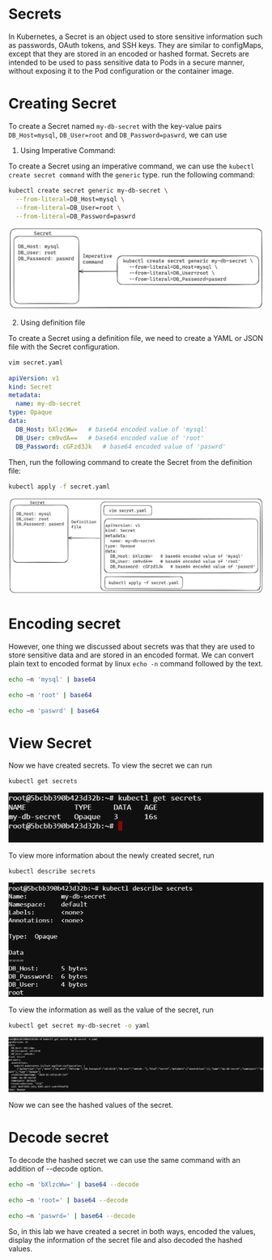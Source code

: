 # Secrets

In Kubernetes, a Secret is an object used to store sensitive information such as passwords, OAuth tokens, and SSH keys. They are similar to configMaps, except that they are stored in an encoded or hashed format. Secrets are intended to be used to pass sensitive data to Pods in a secure manner, without exposing it to the Pod configuration or the container image.

# Creating Secret

To create a Secret named `my-db-secret` with the key-value pairs `DB_Host=mysql`, `DB_User=root` and  `DB_Password=paswrd`, we can use

1. Using Imperative Command:

To create a Secret using an imperative command, we can use the `kubectl create secret command` with the `generic` type. run the following command:

```bash
kubectl create secret generic my-db-secret \
  --from-literal=DB_Host=mysql \
  --from-literal=DB_User=root \
  --from-literal=DB_Password=paswrd
```
![alt text](./images/secret-1.png)

2. Using definition file

To create a Secret using a definition file, we need to create a YAML or JSON file with the Secret configuration.

```bash
vim secret.yaml
```

```YAML
apiVersion: v1
kind: Secret
metadata:
  name: my-db-secret
type: Opaque
data:
  DB_Host: bXlzcWw=   # base64 encoded value of 'mysql'
  DB_User: cm9vdA==   # base64 encoded value of 'root'
  DB_Password: cGFzd3Jk   # base64 encoded value of 'paswrd'
```

Then, run the following command to create the Secret from the definition file:

```bash
kubectl apply -f secret.yaml
```

![alt text](./images/secret-2.png)

# Encoding secret

However, one thing we discussed about secrets was that they are used to store
sensitive data and are stored in an encoded format. We can convert plain text to encoded format by linux `echo -n` command followed by the text.

```bash
echo –n 'mysql' | base64
```
```bash
echo –n 'root' | base64
```
```bash
echo –n 'paswrd' | base64
```
# View Secret

Now we have created secrets. To view the secret we can run

```bash
kubectl get secrets
```
![alt text](./images/get-secrets.png)


To view more information about the newly created secret, run

```bash
kubectl describe secrets
```

![alt text](./images/describe.png)

To view the information as well as the value of the secret, run

```bash
kubectl get secret my-db-secret -o yaml
```

![alt text](./images/value.png)

Now we can see the hashed values of the secret.

# Decode secret

To decode the hashed secret we can use the same command with an addition of --decode option.

```bash
echo –n 'bXlzcWw=' | base64 --decode
```
```bash
echo –n 'root=' | base64 --decode
```
```bash
echo –n 'paswrd=' | base64 --decode
```

So, in this lab we have created a secret in both ways, encoded the values, display the information of the secret file and also decoded the hashed values.


